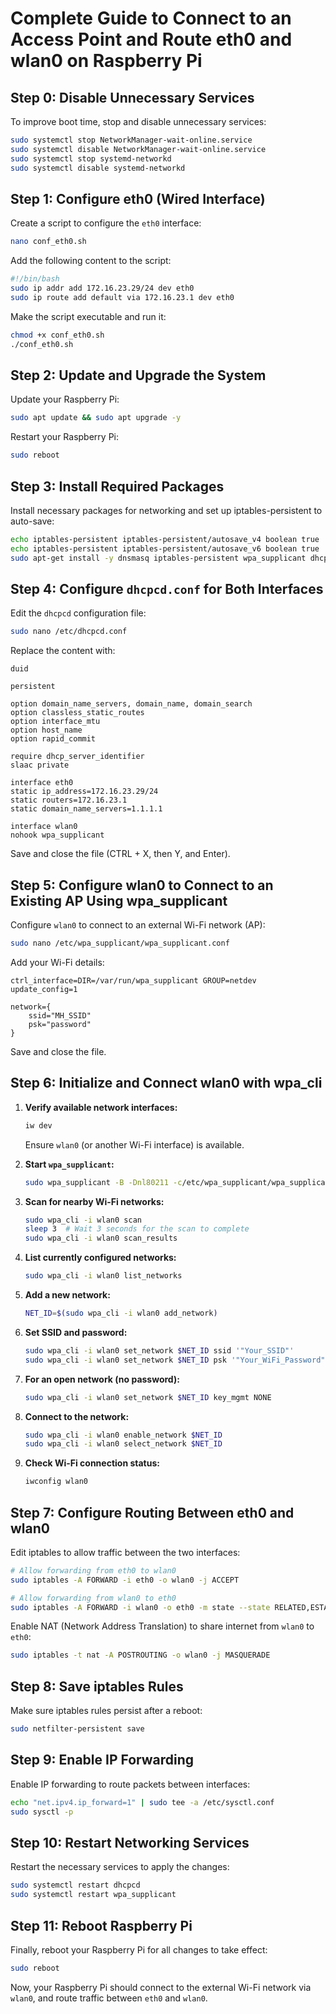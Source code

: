 # Complete Guide to Connect to an Access Point and Route eth0 and wlan0 on Raspberry Pi

## Step 0: Disable Unnecessary Services
To improve boot time, stop and disable unnecessary services:
```bash
sudo systemctl stop NetworkManager-wait-online.service
sudo systemctl disable NetworkManager-wait-online.service
sudo systemctl stop systemd-networkd
sudo systemctl disable systemd-networkd
```

## Step 1: Configure eth0 (Wired Interface)
Create a script to configure the `eth0` interface:
```bash
nano conf_eth0.sh
```
Add the following content to the script:
```bash
#!/bin/bash
sudo ip addr add 172.16.23.29/24 dev eth0
sudo ip route add default via 172.16.23.1 dev eth0
```
Make the script executable and run it:
```bash
chmod +x conf_eth0.sh
./conf_eth0.sh
```

## Step 2: Update and Upgrade the System
Update your Raspberry Pi:
```bash
sudo apt update && sudo apt upgrade -y
```
Restart your Raspberry Pi:
```bash
sudo reboot
```

## Step 3: Install Required Packages
Install necessary packages for networking and set up iptables-persistent to auto-save:
```bash
echo iptables-persistent iptables-persistent/autosave_v4 boolean true | sudo debconf-set-selections
echo iptables-persistent iptables-persistent/autosave_v6 boolean true | sudo debconf-set-selections
sudo apt-get install -y dnsmasq iptables-persistent wpa_supplicant dhcpcd5
```

## Step 4: Configure `dhcpcd.conf` for Both Interfaces
Edit the `dhcpcd` configuration file:
```bash
sudo nano /etc/dhcpcd.conf
```
Replace the content with:
```plaintext
duid

persistent

option domain_name_servers, domain_name, domain_search
option classless_static_routes
option interface_mtu
option host_name
option rapid_commit

require dhcp_server_identifier
slaac private

interface eth0
static ip_address=172.16.23.29/24
static routers=172.16.23.1
static domain_name_servers=1.1.1.1

interface wlan0
nohook wpa_supplicant
```
Save and close the file (CTRL + X, then Y, and Enter).

## Step 5: Configure wlan0 to Connect to an Existing AP Using wpa_supplicant
Configure `wlan0` to connect to an external Wi-Fi network (AP):
```bash
sudo nano /etc/wpa_supplicant/wpa_supplicant.conf
```
Add your Wi-Fi details:
```plaintext
ctrl_interface=DIR=/var/run/wpa_supplicant GROUP=netdev
update_config=1

network={
    ssid="MH_SSID"
    psk="password"
}
```
Save and close the file.

## Step 6: Initialize and Connect wlan0 with wpa_cli
1. **Verify available network interfaces:**
   ```bash
   iw dev
   ```
   Ensure `wlan0` (or another Wi-Fi interface) is available.

2. **Start `wpa_supplicant`:**
   ```bash
   sudo wpa_supplicant -B -Dnl80211 -c/etc/wpa_supplicant/wpa_supplicant.conf -iwlan0
   ```

3. **Scan for nearby Wi-Fi networks:**
   ```bash
   sudo wpa_cli -i wlan0 scan
   sleep 3  # Wait 3 seconds for the scan to complete
   sudo wpa_cli -i wlan0 scan_results
   ```

4. **List currently configured networks:**
   ```bash
   sudo wpa_cli -i wlan0 list_networks
   ```

5. **Add a new network:**
   ```bash
   NET_ID=$(sudo wpa_cli -i wlan0 add_network)
   ```

6. **Set SSID and password:**
   ```bash
   sudo wpa_cli -i wlan0 set_network $NET_ID ssid '"Your_SSID"'
   sudo wpa_cli -i wlan0 set_network $NET_ID psk '"Your_WiFi_Password"'
   ```

7. **For an open network (no password):**
   ```bash
   sudo wpa_cli -i wlan0 set_network $NET_ID key_mgmt NONE
   ```

8. **Connect to the network:**
   ```bash
   sudo wpa_cli -i wlan0 enable_network $NET_ID
   sudo wpa_cli -i wlan0 select_network $NET_ID
   ```

9. **Check Wi-Fi connection status:**
   ```bash
   iwconfig wlan0
   ```

## Step 7: Configure Routing Between eth0 and wlan0
Edit iptables to allow traffic between the two interfaces:
```bash
# Allow forwarding from eth0 to wlan0
sudo iptables -A FORWARD -i eth0 -o wlan0 -j ACCEPT

# Allow forwarding from wlan0 to eth0
sudo iptables -A FORWARD -i wlan0 -o eth0 -m state --state RELATED,ESTABLISHED -j ACCEPT
```

Enable NAT (Network Address Translation) to share internet from `wlan0` to `eth0`:
```bash
sudo iptables -t nat -A POSTROUTING -o wlan0 -j MASQUERADE
```

## Step 8: Save iptables Rules
Make sure iptables rules persist after a reboot:
```bash
sudo netfilter-persistent save
```

## Step 9: Enable IP Forwarding
Enable IP forwarding to route packets between interfaces:
```bash
echo "net.ipv4.ip_forward=1" | sudo tee -a /etc/sysctl.conf
sudo sysctl -p
```

## Step 10: Restart Networking Services
Restart the necessary services to apply the changes:
```bash
sudo systemctl restart dhcpcd
sudo systemctl restart wpa_supplicant
```

## Step 11: Reboot Raspberry Pi
Finally, reboot your Raspberry Pi for all changes to take effect:
```bash
sudo reboot
```

Now, your Raspberry Pi should connect to the external Wi-Fi network via `wlan0`, and route traffic between `eth0` and `wlan0`.
